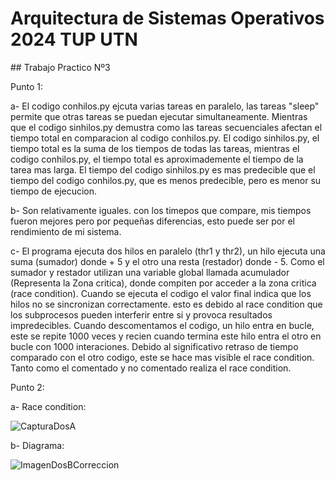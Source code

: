 # Arquitectura de Sistemas Operativos 2024 TUP UTN

<P>
## Trabajo Practico Nº3


 Punto 1:
 
 a- El codigo conhilos.py ejcuta varias tareas en paralelo, las tareas "sleep" permite que otras tareas se puedan ejecutar simultaneamente. Mientras que el codigo sinhilos.py demustra como las tareas secuenciales afectan el tiempo total en comparacion al codigo conhilos.py. El codigo sinhilos.py, el tiempo total es la suma de los tiempos de todas las tareas, mientras el codigo conhilos.py, el tiempo total es aproximademente el tiempo de la tarea mas larga.
El tiempo del codigo sinhilos.py es mas predecible que el tiempo del codigo conhilos.py, que es menos predecible, pero es menor su tiempo de ejecucion. 

b- Son relativamente iguales. con los timepos que compare, mis tiempos fueron mejores pero por pequeñas diferencias, esto puede ser por el rendimiento de mi sistema.

c- El programa ejecuta dos hilos en paralelo (thr1 y thr2), un hilo ejecuta una suma (sumador) donde + 5 y el otro una resta (restador) donde - 5. Como el sumador y restador utilizan una variable global llamada acumulador (Representa la Zona critica), donde compiten por acceder a la zona critica (race condition).
Cuando se ejecuta el codigo el valor final indica que los hilos no se sincronizan correctamente. esto es debido al race condition que los subprocesos pueden interferir entre si y provoca resultados impredecibles.
Cuando descomentamos el codigo, un hilo entra en bucle, este se repite 1000 veces y recien cuando termina este hilo entra el otro en bucle con 1000 interaciones. Debido al significativo retraso de tiempo comparado con el otro codigo, este se hace mas visible el race condition.
Tanto como el comentado y no comentado realiza el race condition.


Punto 2:

a- Race condition:

![CapturaDosA](https://github.com/DinoDetzel/ASO2024TPs/assets/140660824/b27c9f24-c7d3-4164-a7ff-285dea25206f)

b- Diagrama:

![ImagenDosBCorreccion](https://github.com/DinoDetzel/ASO2024TPs/assets/140660824/e2557015-f8a8-4089-b133-a4084419eb50)
</p>
